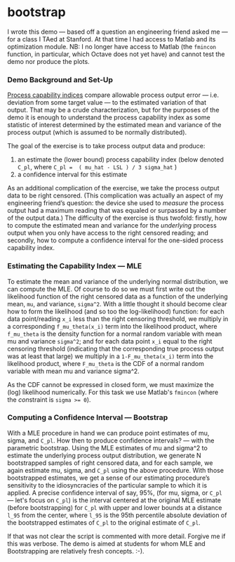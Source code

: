 # bootstrap

  I wrote this demo — based off a question an engineering friend asked me — for a class I TAed at Stanford. At that time I had access to Matlab and its optimization module. NB: I no longer have access to Matlab (the `fmincon` function, in particular, which Octave does not yet have) and cannot test the demo nor produce the plots.

### Demo Background and Set-Up

  [Process capability indices](http://en.wikipedia.org/wiki/Process_capability_index) compare allowable process output error — i.e. deviation from some target value — to the estimated variation of that output. That may be a crude characterization, but for the purposes of the demo it is enough to understand the process capability index as some statistic of interest determined by the estimated mean and variance of the process output (which is assumed to be normally distributed).

  The goal of the exercise is to take process output data and produce:

1. an estimate the (lower bound) process capability index (below denoted `C_pl`, where `C_pl =  ( mu_hat - LSL ) / 3 sigma_hat` ) 
2. a confidence interval for this estimate

As an additional complication of the exercise, we take the process output data to be right censored. (This complication was actually an aspect of my engineering friend’s question: the device she used to *measure* the process output had a maximum reading that was equaled or surpassed by a number of the output data.) The difficulty of the exercise is thus twofold: firstly, how to compute the estimated mean and variance for the *underlying* process output when you only have access to the right censored reading; and secondly, how to compute a confidence interval for the one-sided process capability index.

### Estimating the Capability Index — MLE
  
  To estimate the mean and variance of the underlying normal distribution, we can compute the MLE. Of course to do so we must first write out the likelihood function of the right censored data as a function of the underlying mean, `mu`, and variance, `sigma^2`. With a little thought it should become clear how to form the likelihood (and so too the log-likelihood) function: for each data point/reading `x_i` less than the right censoring threshold, we multiply in a corresponding `f_mu_theta(x_i)` term into the likelihood product, where `f_mu_theta` is the density function for a normal random variable with mean mu and variance `sigma^2`; and for each data point `x_i` equal to the right censoring threshold (indicating that the corresponding true process output was at least that large) we multiply in a `1-F_mu_theta(x_i)` term into the likelihood product, where `F_mu_theta` is the CDF of a normal random variable with mean mu and variance sigma^2.

  As the CDF cannot be expressed in closed form, we must maximize the (log) likelihood numerically. For this task we use Matlab's `fmincon` (where the *con*straint is `sigma >= 0`).

### Computing a Confidence Interval — Bootstrap

  With a MLE procedure in hand we can produce point estimates of mu, sigma, and `C_pl`. How then to produce confidence intervals? — with the parametric bootstrap. Using the MLE estimates of mu and sigma^2 to estimate the underlying process output distribution, we generate N bootstrapped samples of right censored data, and for each sample, we again estimate mu, sigma, and `C_pl` using the above procedure. With those bootstrapped estimates, we get a sense of our estimating procedure’s sensitivity to the idiosyncracies of the particular sample to which it is applied. A precise confidence interval of say, 95%, (for mu, sigma, or `C_pl` — let's focus on `C_pl`) is the interval centered at the original MLE estimate (before bootstrapping) for `C_pl` with upper and lower bounds at a distance `l_95` from the center, where `l_95` is the 95th percentile absolute deviation of the bootstrapped estimates of `C_pl` to the original estimate of `C_pl`.

  If that was not clear the script is commented with more detail. Forgive me if this was verbose. The demo is aimed at students for whom MLE and Bootstrapping are relatively fresh concepts. :-).
